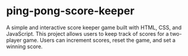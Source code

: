 # ping-pong-score-keeper
A simple and interactive score keeper game built with HTML, CSS, and JavaScript. This project allows users to keep track of scores for a two-player game. Users can increment scores, reset the game, and set a winning score.
